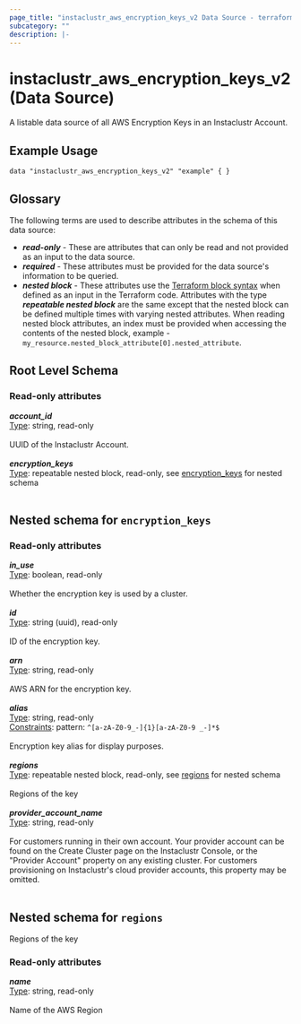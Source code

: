 ```yaml
---
page_title: "instaclustr_aws_encryption_keys_v2 Data Source - terraform-provider-instaclustr"
subcategory: ""
description: |-
---
```


# instaclustr_aws_encryption_keys_v2 (Data Source)
A listable data source of all AWS Encryption Keys in an Instaclustr Account.
## Example Usage
```
data "instaclustr_aws_encryption_keys_v2" "example" { }
```
## Glossary
The following terms are used to describe attributes in the schema of this data source:
- **_read-only_** - These are attributes that can only be read and not provided as an input to the data source.
- **_required_** - These attributes must be provided for the data source's information to be queried.
- **_nested block_** - These attributes use the [Terraform block syntax](https://www.terraform.io/language/attr-as-blocks) when defined as an input in the Terraform code. Attributes with the type **_repeatable nested block_** are the same except that the nested block can be defined multiple times with varying nested attributes. When reading nested block attributes, an index must be provided when accessing the contents of the nested block, example - `my_resource.nested_block_attribute[0].nested_attribute`.
## Root Level Schema
### Read-only attributes
*___account_id___*<br>
<ins>Type</ins>: string, read-only<br>
<br>UUID of the Instaclustr Account.<br><br>
*___encryption_keys___*<br>
<ins>Type</ins>: repeatable nested block, read-only, see [encryption_keys](#nested--encryption_keys) for nested schema<br>
<br>
<a id="nested--encryption_keys"></a>
## Nested schema for `encryption_keys`

### Read-only attributes
*___in_use___*<br>
<ins>Type</ins>: boolean, read-only<br>
<br>Whether the encryption key is used by a cluster.<br><br>
*___id___*<br>
<ins>Type</ins>: string (uuid), read-only<br>
<br>ID of the encryption key.<br><br>
*___arn___*<br>
<ins>Type</ins>: string, read-only<br>
<br>AWS ARN for the encryption key.<br><br>
*___alias___*<br>
<ins>Type</ins>: string, read-only<br>
<ins>Constraints</ins>: pattern: `^[a-zA-Z0-9_-]{1}[a-zA-Z0-9 _-]*$`<br><br>Encryption key alias for display purposes.<br><br>
*___regions___*<br>
<ins>Type</ins>: repeatable nested block, read-only, see [regions](#nested--regions) for nested schema<br>
<br>Regions of the key<br><br>
*___provider_account_name___*<br>
<ins>Type</ins>: string, read-only<br>
<br>For customers running in their own account. Your provider account can be found on the Create Cluster page on the Instaclustr Console, or the "Provider Account" property on any existing cluster. For customers provisioning on Instaclustr's cloud provider accounts, this property may be omitted.<br><br>
<a id="nested--regions"></a>
## Nested schema for `regions`
Regions of the key<br>
### Read-only attributes
*___name___*<br>
<ins>Type</ins>: string, read-only<br>
<br>Name of the AWS Region<br><br>
